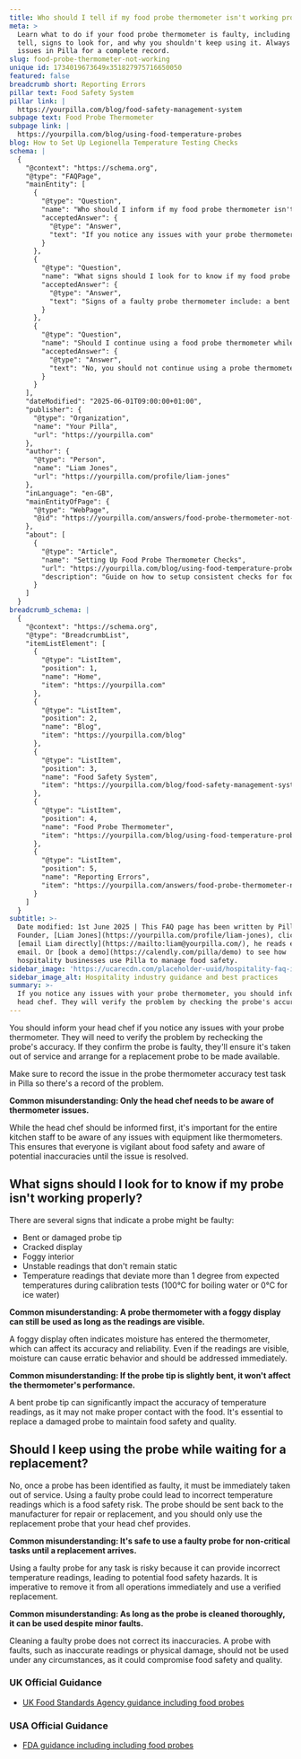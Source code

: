 ```yaml
---
title: Who should I tell if my food probe thermometer isn't working properly?
meta: >
  Learn what to do if your food probe thermometer is faulty, including who to
  tell, signs to look for, and why you shouldn't keep using it. Always record
  issues in Pilla for a complete record.
slug: food-probe-thermometer-not-working
unique id: 1734019673649x351827975716650050
featured: false
breadcrumb short: Reporting Errors
pillar text: Food Safety System
pillar link: |
  https://yourpilla.com/blog/food-safety-management-system
subpage text: Food Probe Thermometer
subpage link: |
  https://yourpilla.com/blog/using-food-temperature-probes
blog: How to Set Up Legionella Temperature Testing Checks
schema: |
  {
    "@context": "https://schema.org",
    "@type": "FAQPage",
    "mainEntity": [
      {
        "@type": "Question",
        "name": "Who should I inform if my food probe thermometer isn't working properly?",
        "acceptedAnswer": {
          "@type": "Answer",
          "text": "If you notice any issues with your probe thermometer, you should inform your head chef. They will verify the problem by checking the probe's accuracy. If the probe is faulty, it will be taken out of service and replaced. It's also important to record the issue in the probe thermometer accuracy test task within Pilla to ensure there's a documented record of the problem."
        }
      },
      {
        "@type": "Question",
        "name": "What signs should I look for to know if my food probe thermometer isn't working properly?",
        "acceptedAnswer": {
          "@type": "Answer",
          "text": "Signs of a faulty probe thermometer include: a bent or damaged probe tip, a cracked display, foggy interior, unstable readings, and temperature readings that deviate more than 1 degree from expected temperatures during calibration tests. Any of these issues indicate that the probe should be checked and possibly replaced to maintain accuracy and food safety."
        }
      },
      {
        "@type": "Question",
        "name": "Should I continue using a food probe thermometer while waiting for a replacement?",
        "acceptedAnswer": {
          "@type": "Answer",
          "text": "No, you should not continue using a probe thermometer if it has been identified as faulty. Such use can lead to incorrect temperature readings and pose a food safety risk. The faulty probe should be immediately taken out of service, sent back for repair or replacement, and you should use a verified replacement provided by your head chef."
        }
      }
    ],
    "dateModified": "2025-06-01T09:00:00+01:00",
    "publisher": {
      "@type": "Organization",
      "name": "Your Pilla",
      "url": "https://yourpilla.com"
    },
    "author": {
      "@type": "Person",
      "name": "Liam Jones",
      "url": "https://yourpilla.com/profile/liam-jones"
    },
    "inLanguage": "en-GB",
    "mainEntityOfPage": {
      "@type": "WebPage",
      "@id": "https://yourpilla.com/answers/food-probe-thermometer-not-working"
    },
    "about": [
      {
        "@type": "Article",
        "name": "Setting Up Food Probe Thermometer Checks",
        "url": "https://yourpilla.com/blog/using-food-temperature-probes",
        "description": "Guide on how to setup consistent checks for food probe thermometers to ensure accuracy and food safety."
      }
    ]
  }
breadcrumb_schema: |
  {
    "@context": "https://schema.org",
    "@type": "BreadcrumbList",
    "itemListElement": [
      {
        "@type": "ListItem",
        "position": 1,
        "name": "Home",
        "item": "https://yourpilla.com"
      },
      {
        "@type": "ListItem",
        "position": 2,
        "name": "Blog",
        "item": "https://yourpilla.com/blog"
      },
      {
        "@type": "ListItem",
        "position": 3,
        "name": "Food Safety System",
        "item": "https://yourpilla.com/blog/food-safety-management-system"
      },
      {
        "@type": "ListItem",
        "position": 4,
        "name": "Food Probe Thermometer",
        "item": "https://yourpilla.com/blog/using-food-temperature-probes"
      },
      {
        "@type": "ListItem",
        "position": 5,
        "name": "Reporting Errors",
        "item": "https://yourpilla.com/answers/food-probe-thermometer-not-working"
      }
    ]
  }
subtitle: >-
  Date modified: 1st June 2025 | This FAQ page has been written by Pilla
  Founder, [Liam Jones](https://yourpilla.com/profile/liam-jones), click to
  [email Liam directly](https://mailto:liam@yourpilla.com/), he reads every
  email. Or [book a demo](https://calendly.com/pilla/demo) to see how
  hospitality businesses use Pilla to manage food safety.
sidebar_image: 'https://ucarecdn.com/placeholder-uuid/hospitality-faq-image.jpg'
sidebar_image_alt: Hospitality industry guidance and best practices
summary: >-
  If you notice any issues with your probe thermometer, you should inform your
  head chef. They will verify the problem by checking the probe's accuracy.
---
```

You should inform your head chef if you notice any issues with your probe thermometer. They will need to verify the problem by rechecking the probe's accuracy. If they confirm the probe is faulty, they'll ensure it's taken out of service and arrange for a replacement probe to be made available.

Make sure to record the issue in the probe thermometer accuracy test task in Pilla so there's a record of the problem.

**Common misunderstanding: Only the head chef needs to be aware of thermometer issues.**

While the head chef should be informed first, it's important for the entire kitchen staff to be aware of any issues with equipment like thermometers. This ensures that everyone is vigilant about food safety and aware of potential inaccuracies until the issue is resolved.

## What signs should I look for to know if my probe isn't working properly?

There are several signs that indicate a probe might be faulty:

-   Bent or damaged probe tip
-   Cracked display
-   Foggy interior
-   Unstable readings that don't remain static
-   Temperature readings that deviate more than 1 degree from expected temperatures during calibration tests (100°C for boiling water or 0°C for ice water)

**Common misunderstanding: A probe thermometer with a foggy display can still be used as long as the readings are visible.**

A foggy display often indicates moisture has entered the thermometer, which can affect its accuracy and reliability. Even if the readings are visible, moisture can cause erratic behavior and should be addressed immediately.

**Common misunderstanding: If the probe tip is slightly bent, it won't affect the thermometer's performance.**

A bent probe tip can significantly impact the accuracy of temperature readings, as it may not make proper contact with the food. It's essential to replace a damaged probe to maintain food safety and quality.

## Should I keep using the probe while waiting for a replacement?

No, once a probe has been identified as faulty, it must be immediately taken out of service. Using a faulty probe could lead to incorrect temperature readings which is a food safety risk. The probe should be sent back to the manufacturer for repair or replacement, and you should only use the replacement probe that your head chef provides.

**Common misunderstanding: It's safe to use a faulty probe for non-critical tasks until a replacement arrives.**

Using a faulty probe for any task is risky because it can provide incorrect temperature readings, leading to potential food safety hazards. It is imperative to remove it from all operations immediately and use a verified replacement.

**Common misunderstanding: As long as the probe is cleaned thoroughly, it can be used despite minor faults.**

Cleaning a faulty probe does not correct its inaccuracies. A probe with faults, such as inaccurate readings or physical damage, should not be used under any circumstances, as it could compromise food safety and quality.

### UK Official Guidance

-   [UK Food Standards Agency guidance including food probes](https://www.food.gov.uk/safety-hygiene/cooking-your-food)

### USA Official Guidance

-   [FDA guidance including including food probes](https://www.fda.gov/food/buy-store-serve-safe-food/refrigerator-thermometers-cold-facts-about-food-safety?utm_source=chatgpt.com)
